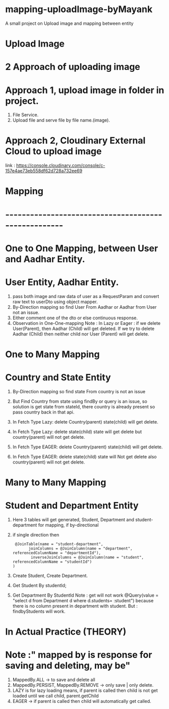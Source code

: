 # mapping-uploadImage-byMayank
A small project on Upload image and mapping between entity

# Upload Image 
# 2 Approach of uploading image

# Approach 1, upload image in folder in project.
1. File Service.
2. Upload file and serve file by file name.(image).

# Approach 2, Cloudinary External Cloud to upload image
link : https://console.cloudinary.com/console/c-157e4ae73eb558df62d728a732ee69

# Mapping 
# ----------------------------------------------------

# One to One Mapping, between User and Aadhar Entity.
# User Entity, Aadhar Entity.

1. pass both image and raw data of user as a RequestParam and convert raw text to 
   userDto using object mapper.
2. By-Direction mapping so find User From Aadhar or Aadhar from User not an issue.
3. Either comment one of the dto or else continuous response.
4. Observation in One-One-mapping 
 Note : In Lazy or Eager : if we delete User(Parent), then Aadhar (Child) will get deleted.
        If we try to delete Aadhar (Child) then neither child nor User (Parent) will get delete.


# One to Many Mapping 
# Country and State Entity

1. By-Direction mapping so find state From country is not an issue
2. But Find Country from state using findBy or query is an issue, so solution is 
   get state from stateId, there country is already present so pass country back in that api.
3. In Fetch Type Lazy: delete Country(parent) state(child) will get delete.
4. In Fetch Type Lazy: delete state(child) state will get delete but country(parent) will not get delete.

5. In Fetch Type EAGER: delete Country(parent) state(child) will get delete.
6. In Fetch Type EAGER: delete state(child) state will Not get delete also country(parent) will not get delete.


# Many to Many Mapping
# Student and Department Entity
1. Here 3 tables will get generated, Student, Department and student-department for mapping, 
   if by-directional 
2. if single direction then

        @JoinTable(name = "student-department",
              joinColumns = @JoinColumn(name = "department", referencedColumnName = "departmentId"),
               inverseJoinColumns = @JoinColumn(name = "student", referencedColumnName = "studentId")
       )
3. Create Student, Create Department.
4. Get Student By studentId;
5. Get Department By StudentId
      Note : get will not work @Query(value = "select d from Department d where d.students= :student") because 
             there is no column present in department with student.
      But : findbyStudents will work.



# In Actual Practice (THEORY)
# Note :" mapped by is response for saving and deleting, may be"
1. MappedBy.ALL -> to save and delete all
2. MappedBy.PERSIST, MappedBy.REMOVE -> only save | only delete.
3. LAZY is for lazy loading means, if parent is called then child is not get loaded until we 
   call child, parent.getChild
4. EAGER -> if parent is called then child will automatically get called.




